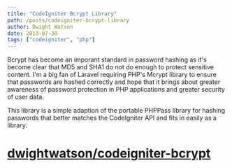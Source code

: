 ```yaml
---
title: "CodeIgniter Bcrypt Library"
path: /posts/codeigniter-bcrypt-library
author: Dwight Watson
date: 2013-07-30
tags: ["codeigniter", "php"]
---
```


Bcrypt has become an imporant standard in password hashing as it's become clear that MD5 and SHA1 do not do enough to protect sensitive content. I'm a big fan of Laravel requiring PHP's Mcrypt library to ensure that passwords are hashed correctly and hope that it brings about greater awareness of password protection in PHP applications and greater security of user data.

This library is a simple adaption of the portable PHPPass library for hashing passwords that better matches the CodeIgniter API and fits in easily as a library.

# [dwightwatson/codeigniter-bcrypt](https://github.com/dwightwatson/codeigniter-bcrypt)

